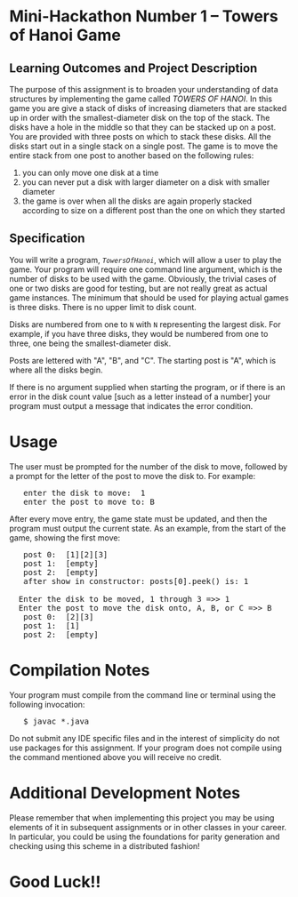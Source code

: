 # Mini-Hackathon Number 1 &ndash; Towers of Hanoi Game
## Learning Outcomes and Project Description

The purpose of this assignment is to broaden your understanding of data structures by implementing the game called *TOWERS OF HANOI*.  In this game you are give a stack of disks of increasing diameters that are stacked up in order with the smallest-diameter disk on the top of the stack.  The disks have a hole in the middle so that they can be stacked up on a post.  You are provided with three posts on which to stack these disks.  All the disks start out in a single stack on a single post.  The game is to move the entire stack from one post to another based on the following rules:

1. you can only move one disk at a time
1. you can never put a disk with larger diameter on a disk with smaller diameter
1. the game is over when all the disks are again properly stacked according to size on a different post than the one on which they started

## Specification
You will write a program, <code>*TowersOfHanoi*</code>, which will allow a user to play the game.  Your program will require one command line argument, which is the number of disks to be used with the game.  Obviously, the trivial cases of one or two disks are good for testing, but are not really great as actual game instances.  The minimum that should be used for playing actual games is three disks.  There is no upper limit to disk count.

Disks are numbered from one to <code>N</code> with <code>N</code> representing the largest disk.  For example, if you have three disks, they would be numbered from one to three, one being the smallest-diameter disk.

Posts are lettered with "A", "B", and "C".  The starting post is "A", which is where all the disks begin.

If there is no argument supplied when starting the program, or if there is an error in the disk count value [such as a letter instead of a number] your program must output a message that indicates the error condition.

# Usage

The user must be prompted for the number of the disk to move, followed by a prompt for the letter of the post to move the disk to.  For example:

<pre>
   enter the disk to move:  1
   enter the post to move to: B
</pre>

After every move entry, the game state must be updated, and then the program must output the current state.  As an example, from the start of the game, showing the first move:

<pre>
   post 0:  [1][2][3]
   post 1:  [empty]
   post 2:  [empty]
   after show in constructor: posts[0].peek() is: 1

  Enter the disk to be moved, 1 through 3 =>> 1
  Enter the post to move the disk onto, A, B, or C =>> B
   post 0:  [2][3]
   post 1:  [1]
   post 2:  [empty]
</pre>

# Compilation Notes

Your program must compile from the command line or terminal using the following invocation:
<pre>
   $ javac *.java
</pre>

Do not submit any IDE specific files and in the interest of simplicity do not use packages for this assignment.  If your program does not compile using the command mentioned above you will receive no credit.

# Additional Development Notes

Please remember that when implementing this project you may be using elements of it in subsequent assignments or in other classes in your career.  In particular, you could be using the foundations for parity generation and checking using this scheme in a distributed fashion!

# Good Luck!!
